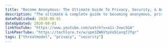 ```yaml
---
title: "Become Anonymous: The Ultimate Guide To Privacy, Security, & Anonymity"
description: "The ultimate & complete guide to becoming anonymous, private, and secure on the internet. Learn everything you can do to get as close as anonymous as possible! This video tutorial will teach everything about passwords, 2FA, digital footprints, social media, VPNs, proxies, Tor, encrypted communication & messaging, web browsing, smartphones, computers, data privacy, real world privacy/security, FOSS (open source), anonymous shopping, and more for the web. Go Anonymous Today!"
datePublished: 2020-08-01
dateUpdated: 2020-08-01
linkYouTube: "https://www.youtube.com/watch?v=a1i-3xwcSGA"
linkPeerTube: "https://techlore.tv/w/upm3ZW6VtpVo5Canq7Jfqr"
tags: ["threatmodel", "privacy", "security"]
---
```

